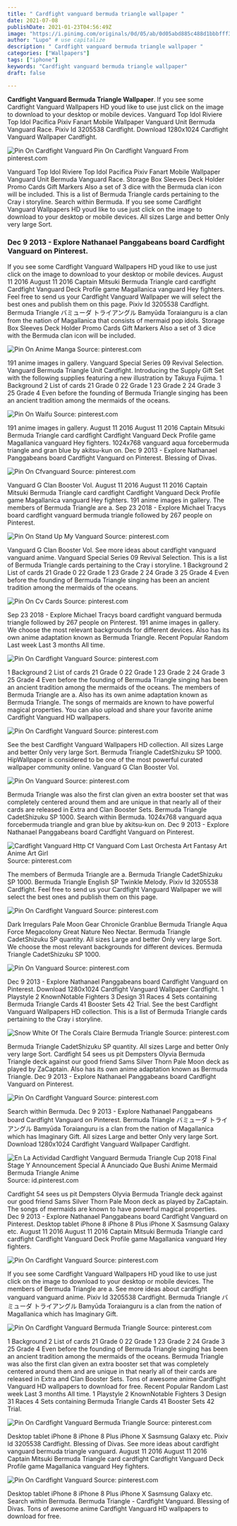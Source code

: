 ```yaml
---
title: " Cardfight vanguard bermuda triangle wallpaper "
date: 2021-07-08
publishDate: 2021-01-23T04:56:49Z
image: "https://i.pinimg.com/originals/0d/05/ab/0d05abd885c488d1bbbfff36425f3e09.jpg"
author: "Lupo" # use capitalize
description: " Cardfight vanguard bermuda triangle wallpaper "
categories: ["Wallpapers"]
tags: ["iphone"]
keywords: "Cardfight vanguard bermuda triangle wallpaper"
draft: false

---
```



**Cardfight Vanguard Bermuda Triangle Wallpaper**. If you see some Cardfight Vanguard Wallpapers HD youd like to use just click on the image to download to your desktop or mobile devices. Vanguard Top Idol Riviere Top Idol Pacifica Pixiv Fanart Mobile Wallpaper Vanguard Unit Bermuda Vanguard Race. Pixiv Id 3205538 Cardfight. Download 1280x1024 Cardfight Vanguard Wallpaper Cardfight.

![Pin On Cardfight Vanguard](https://i.pinimg.com/originals/e4/cb/e8/e4cbe849b86cc66009d538d3a34f438a.png "Pin On Cardfight Vanguard")
Pin On Cardfight Vanguard From pinterest.com


Vanguard Top Idol Riviere Top Idol Pacifica Pixiv Fanart Mobile Wallpaper Vanguard Unit Bermuda Vanguard Race. Storage Box Sleeves Deck Holder Promo Cards Gift Markers Also a set of 3 dice with the Bermuda clan icon will be included. This is a list of Bermuda Triangle cards pertaining to the Cray i storyline. Search within Bermuda. If you see some Cardfight Vanguard Wallpapers HD youd like to use just click on the image to download to your desktop or mobile devices. All sizes Large and better Only very large Sort.

### Dec 9 2013 - Explore Nathanael Panggabeans board Cardfight Vanguard on Pinterest.

If you see some Cardfight Vanguard Wallpapers HD youd like to use just click on the image to download to your desktop or mobile devices. August 11 2016 August 11 2016 Captain Mitsuki Bermuda Triangle card cardfight Cardfight Vanguard Deck Profile game Magallanica vanguard Hey fighters. Feel free to send us your Cardfight Vanguard Wallpaper we will select the best ones and publish them on this page. Pixiv Id 3205538 Cardfight. Bermuda Triangle バミューダ トライアングル Bamyūda Toraianguru is a clan from the nation of Magallanica that consists of mermaid pop idols. Storage Box Sleeves Deck Holder Promo Cards Gift Markers Also a set of 3 dice with the Bermuda clan icon will be included.


![Pin On Anime Manga](https://i.pinimg.com/originals/18/56/ea/1856ea1918882801224906fd727f536c.jpg "Pin On Anime Manga")
Source: pinterest.com

191 anime images in gallery. Vanguard Special Series 09 Revival Selection. Vanguard Bermuda Triangle Unit Cardfight. Introducing the Supply Gift Set with the following supplies featuring a new illustration by Takuya Fujima. 1 Background 2 List of cards 21 Grade 0 22 Grade 1 23 Grade 2 24 Grade 3 25 Grade 4 Even before the founding of Bermuda Triangle singing has been an ancient tradition among the mermaids of the oceans.

![Pin On Waifu](https://i.pinimg.com/736x/73/7e/7f/737e7fb8ff69316898c0371ef71da224.jpg "Pin On Waifu")
Source: pinterest.com

191 anime images in gallery. August 11 2016 August 11 2016 Captain Mitsuki Bermuda Triangle card cardfight Cardfight Vanguard Deck Profile game Magallanica vanguard Hey fighters. 1024x768 vanguard aqua forcebermuda triangle and gran blue by akitsu-kun on. Dec 9 2013 - Explore Nathanael Panggabeans board Cardfight Vanguard on Pinterest. Blessing of Divas.

![Pin On Cfvanguard](https://i.pinimg.com/originals/e6/f4/01/e6f401e12ae0bcc74c7b6ab0d065fead.jpg "Pin On Cfvanguard")
Source: pinterest.com

Vanguard G Clan Booster Vol. August 11 2016 August 11 2016 Captain Mitsuki Bermuda Triangle card cardfight Cardfight Vanguard Deck Profile game Magallanica vanguard Hey fighters. 191 anime images in gallery. The members of Bermuda Triangle are a. Sep 23 2018 - Explore Michael Tracys board cardfight vanguard bermuda triangle followed by 267 people on Pinterest.

![Pin On Stand Up My Vanguard](https://i.pinimg.com/originals/99/59/9d/99599dd1c0544ffaa117fb0097eb70fb.jpg "Pin On Stand Up My Vanguard")
Source: pinterest.com

Vanguard G Clan Booster Vol. See more ideas about cardfight vanguard vanguard anime. Vanguard Special Series 09 Revival Selection. This is a list of Bermuda Triangle cards pertaining to the Cray i storyline. 1 Background 2 List of cards 21 Grade 0 22 Grade 1 23 Grade 2 24 Grade 3 25 Grade 4 Even before the founding of Bermuda Triangle singing has been an ancient tradition among the mermaids of the oceans.

![Pin On Cv Cards](https://i.pinimg.com/originals/05/5e/d3/055ed3183492ea8e04238e595e207faf.png "Pin On Cv Cards")
Source: pinterest.com

Sep 23 2018 - Explore Michael Tracys board cardfight vanguard bermuda triangle followed by 267 people on Pinterest. 191 anime images in gallery. We choose the most relevant backgrounds for different devices. Also has its own anime adaptation known as Bermuda Triangle. Recent Popular Random Last week Last 3 months All time.

![Pin On Cardfight Vanguard](https://i.pinimg.com/564x/fb/84/38/fb8438caadbe82962467283ac36ef233.jpg "Pin On Cardfight Vanguard")
Source: pinterest.com

1 Background 2 List of cards 21 Grade 0 22 Grade 1 23 Grade 2 24 Grade 3 25 Grade 4 Even before the founding of Bermuda Triangle singing has been an ancient tradition among the mermaids of the oceans. The members of Bermuda Triangle are a. Also has its own anime adaptation known as Bermuda Triangle. The songs of mermaids are known to have powerful magical properties. You can also upload and share your favorite anime Cardfight Vanguard HD wallpapers.

![Pin On Cardfight Vanguard](https://i.pinimg.com/originals/e3/7e/e7/e37ee769541ccdfb4298bc79af579abc.png "Pin On Cardfight Vanguard")
Source: pinterest.com

See the best Cardfight Vanguard Wallpapers HD collection. All sizes Large and better Only very large Sort. Bermuda Triangle CadetShizuku SP 1000. HipWallpaper is considered to be one of the most powerful curated wallpaper community online. Vanguard G Clan Booster Vol.

![Pin On Vanguard](https://i.pinimg.com/originals/2a/ad/89/2aad89d096be7e458cb244d437921bfc.png "Pin On Vanguard")
Source: pinterest.com

Bermuda Triangle was also the first clan given an extra booster set that was completely centered around them and are unique in that nearly all of their cards are released in Extra and Clan Booster Sets. Bermuda Triangle CadetShizuku SP 1000. Search within Bermuda. 1024x768 vanguard aqua forcebermuda triangle and gran blue by akitsu-kun on. Dec 9 2013 - Explore Nathanael Panggabeans board Cardfight Vanguard on Pinterest.

![Cardfight Vanguard Http Cf Vanguard Com Last Orchesta Art Fantasy Art Anime Art Girl](https://i.pinimg.com/originals/b2/34/2b/b2342b9be16f077d68d786438a45d9de.jpg "Cardfight Vanguard Http Cf Vanguard Com Last Orchesta Art Fantasy Art Anime Art Girl")
Source: pinterest.com

The members of Bermuda Triangle are a. Bermuda Triangle CadetShizuku SP 1000. Bermuda Triangle English SP Twinkle Melody. Pixiv Id 3205538 Cardfight. Feel free to send us your Cardfight Vanguard Wallpaper we will select the best ones and publish them on this page.

![Pin On Cardfight Vanguard](https://i.pinimg.com/originals/08/1d/e6/081de665987bbc47d2bda4cdb3e847e9.jpg "Pin On Cardfight Vanguard")
Source: pinterest.com

Dark Irregulars Pale Moon Gear Chronicle Granblue Bermuda Triangle Aqua Force Megacolony Great Nature Neo Nectar. Bermuda Triangle CadetShizuku SP quantity. All sizes Large and better Only very large Sort. We choose the most relevant backgrounds for different devices. Bermuda Triangle CadetShizuku SP 1000.

![Pin On Vanguard](https://i.pinimg.com/originals/23/c8/06/23c806e807bb0bfc459091d134280e27.jpg "Pin On Vanguard")
Source: pinterest.com

Dec 9 2013 - Explore Nathanael Panggabeans board Cardfight Vanguard on Pinterest. Download 1280x1024 Cardfight Vanguard Wallpaper Cardfight. 1 Playstyle 2 KnownNotable Fighters 3 Design 31 Races 4 Sets containing Bermuda Triangle Cards 41 Booster Sets 42 Trial. See the best Cardfight Vanguard Wallpapers HD collection. This is a list of Bermuda Triangle cards pertaining to the Cray i storyline.

![Snow White Of The Corals Claire Bermuda Triangle](https://i.pinimg.com/originals/99/3e/1b/993e1ba919f0f50786965cb80ff5f6c0.jpg "Snow White Of The Corals Claire Bermuda Triangle")
Source: pinterest.com

Bermuda Triangle CadetShizuku SP quantity. All sizes Large and better Only very large Sort. Cardfight 54 sees us pit Dempsters Olyvia Bermuda Triangle deck against our good friend Sams Silver Thorn Pale Moon deck as played by ZaCaptain. Also has its own anime adaptation known as Bermuda Triangle. Dec 9 2013 - Explore Nathanael Panggabeans board Cardfight Vanguard on Pinterest.

![Pin On Cardfight Vanguard](https://i.pinimg.com/originals/e4/cb/e8/e4cbe849b86cc66009d538d3a34f438a.png "Pin On Cardfight Vanguard")
Source: pinterest.com

Search within Bermuda. Dec 9 2013 - Explore Nathanael Panggabeans board Cardfight Vanguard on Pinterest. Bermuda Triangle バミューダ トライアングル Bamyūda Toraianguru is a clan from the nation of Magallanica which has Imaginary Gift. All sizes Large and better Only very large Sort. Download 1280x1024 Cardfight Vanguard Wallpaper Cardfight.

![En La Actividad Cardfight Vanguard Bermuda Triangle Cup 2018 Final Stage Y Announcement Special A Anunciado Que Bushi Anime Mermaid Bermuda Triangle Anime](https://i.pinimg.com/originals/b6/8c/2c/b68c2c0d7d7640fab17fa8181b31944f.jpg "En La Actividad Cardfight Vanguard Bermuda Triangle Cup 2018 Final Stage Y Announcement Special A Anunciado Que Bushi Anime Mermaid Bermuda Triangle Anime")
Source: id.pinterest.com

Cardfight 54 sees us pit Dempsters Olyvia Bermuda Triangle deck against our good friend Sams Silver Thorn Pale Moon deck as played by ZaCaptain. The songs of mermaids are known to have powerful magical properties. Dec 9 2013 - Explore Nathanael Panggabeans board Cardfight Vanguard on Pinterest. Desktop tablet iPhone 8 iPhone 8 Plus iPhone X Sasmsung Galaxy etc. August 11 2016 August 11 2016 Captain Mitsuki Bermuda Triangle card cardfight Cardfight Vanguard Deck Profile game Magallanica vanguard Hey fighters.

![Pin On Cardfight Vanguard](https://i.pinimg.com/600x315/77/e9/1e/77e91e76343352f598573d3157e0adbe.jpg "Pin On Cardfight Vanguard")
Source: pinterest.com

If you see some Cardfight Vanguard Wallpapers HD youd like to use just click on the image to download to your desktop or mobile devices. The members of Bermuda Triangle are a. See more ideas about cardfight vanguard vanguard anime. Pixiv Id 3205538 Cardfight. Bermuda Triangle バミューダ トライアングル Bamyūda Toraianguru is a clan from the nation of Magallanica which has Imaginary Gift.

![Pin On Cardfight Vanguard Bermuda Triangle](https://i.pinimg.com/564x/82/d9/fb/82d9fbfe6795e8261ba0fe615c4f3955.jpg "Pin On Cardfight Vanguard Bermuda Triangle")
Source: pinterest.com

1 Background 2 List of cards 21 Grade 0 22 Grade 1 23 Grade 2 24 Grade 3 25 Grade 4 Even before the founding of Bermuda Triangle singing has been an ancient tradition among the mermaids of the oceans. Bermuda Triangle was also the first clan given an extra booster set that was completely centered around them and are unique in that nearly all of their cards are released in Extra and Clan Booster Sets. Tons of awesome anime Cardfight Vanguard HD wallpapers to download for free. Recent Popular Random Last week Last 3 months All time. 1 Playstyle 2 KnownNotable Fighters 3 Design 31 Races 4 Sets containing Bermuda Triangle Cards 41 Booster Sets 42 Trial.

![Pin On Cardfight Vanguard Bermuda Triangle](https://i.pinimg.com/474x/45/ce/11/45ce11a1c5f9cdcde92b894e79c58c45.jpg "Pin On Cardfight Vanguard Bermuda Triangle")
Source: pinterest.com

Desktop tablet iPhone 8 iPhone 8 Plus iPhone X Sasmsung Galaxy etc. Pixiv Id 3205538 Cardfight. Blessing of Divas. See more ideas about cardfight vanguard bermuda triangle vanguard. August 11 2016 August 11 2016 Captain Mitsuki Bermuda Triangle card cardfight Cardfight Vanguard Deck Profile game Magallanica vanguard Hey fighters.

![Pin On Cardfight Vanguard](https://i.pinimg.com/originals/0d/05/ab/0d05abd885c488d1bbbfff36425f3e09.jpg "Pin On Cardfight Vanguard")
Source: pinterest.com

Desktop tablet iPhone 8 iPhone 8 Plus iPhone X Sasmsung Galaxy etc. Search within Bermuda. Bermuda Triangle - Cardfight Vanguard. Blessing of Divas. Tons of awesome anime Cardfight Vanguard HD wallpapers to download for free.


